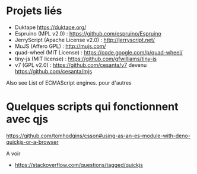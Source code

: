 

#

# Projets liés

- Duktape https://duktape.org/
- Espruino (MPL v2.0) : https://github.com/espruino/Espruino
- JerryScript (Apache License v2.0) : http://jerryscript.net/
- MuJS (Affero GPL) : http://mujs.com/
- quad-wheel (MIT License) : https://code.google.com/p/quad-wheel/
- tiny-js (MIT license) : https://github.com/gfwilliams/tiny-js
- v7 (GPL v2.0) : https://github.com/cesanta/v7 devenu https://github.com/cesanta/mjs

Also see List of ECMAScript engines. pour d'autres

# Quelques scripts qui fonctionnent avec qjs
https://github.com/tomhodgins/csson#using-as-an-es-module-with-deno-quickjs-or-a-browser

A voir
- https://stackoverflow.com/questions/tagged/quickjs
